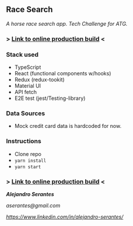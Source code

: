## Race Search

_A horse race search app. Tech Challenge for ATG._

### > [Link to online production build](https://vercel.com/aserantes/race-search) <

### Stack used

- TypeScript
- React (functional components w/hooks)
- Redux (redux-tookit)
- Material UI
- API fetch
- E2E test (jest/Testing-library)

### Data Sources

- Mock credit card data is hardcoded for now.

### Instructions

- Clone repo
- `yarn install`
- `yarn start`

### > [Link to online production build](https://vercel.com/aserantes/race-search) <

**_Alejandro Serantes_**

_aserantes@gmail.com_

_https://www.linkedin.com/in/alejandro-serantes/_
